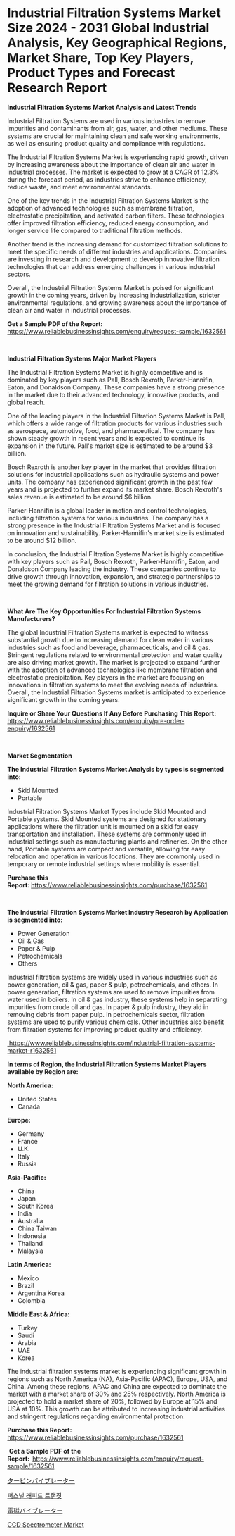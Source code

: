 <p><h1>Industrial Filtration Systems Market Size 2024 - 2031 Global Industrial Analysis, Key Geographical Regions, Market Share, Top Key Players, Product Types and Forecast Research Report</h1></p><p><strong>Industrial Filtration Systems Market Analysis and Latest Trends</strong></p>
<p><p>Industrial Filtration Systems are used in various industries to remove impurities and contaminants from air, gas, water, and other mediums. These systems are crucial for maintaining clean and safe working environments, as well as ensuring product quality and compliance with regulations.</p><p>The Industrial Filtration Systems Market is experiencing rapid growth, driven by increasing awareness about the importance of clean air and water in industrial processes. The market is expected to grow at a CAGR of 12.3% during the forecast period, as industries strive to enhance efficiency, reduce waste, and meet environmental standards.</p><p>One of the key trends in the Industrial Filtration Systems Market is the adoption of advanced technologies such as membrane filtration, electrostatic precipitation, and activated carbon filters. These technologies offer improved filtration efficiency, reduced energy consumption, and longer service life compared to traditional filtration methods.</p><p>Another trend is the increasing demand for customized filtration solutions to meet the specific needs of different industries and applications. Companies are investing in research and development to develop innovative filtration technologies that can address emerging challenges in various industrial sectors.</p><p>Overall, the Industrial Filtration Systems Market is poised for significant growth in the coming years, driven by increasing industrialization, stricter environmental regulations, and growing awareness about the importance of clean air and water in industrial processes.</p></p>
<p><strong>Get a Sample PDF of the Report:&nbsp;</strong> <a href="https://www.reliablebusinessinsights.com/enquiry/request-sample/1632561">https://www.reliablebusinessinsights.com/enquiry/request-sample/1632561</a></p>
<p>&nbsp;</p>
<p><strong>Industrial Filtration Systems Major Market Players</strong></p>
<p><p>The Industrial Filtration Systems Market is highly competitive and is dominated by key players such as Pall, Bosch Rexroth, Parker-Hannifin, Eaton, and Donaldson Company. These companies have a strong presence in the market due to their advanced technology, innovative products, and global reach.</p><p>One of the leading players in the Industrial Filtration Systems Market is Pall, which offers a wide range of filtration products for various industries such as aerospace, automotive, food, and pharmaceutical. The company has shown steady growth in recent years and is expected to continue its expansion in the future. Pall's market size is estimated to be around $3 billion.</p><p>Bosch Rexroth is another key player in the market that provides filtration solutions for industrial applications such as hydraulic systems and power units. The company has experienced significant growth in the past few years and is projected to further expand its market share. Bosch Rexroth's sales revenue is estimated to be around $6 billion.</p><p>Parker-Hannifin is a global leader in motion and control technologies, including filtration systems for various industries. The company has a strong presence in the Industrial Filtration Systems Market and is focused on innovation and sustainability. Parker-Hannifin's market size is estimated to be around $12 billion.</p><p>In conclusion, the Industrial Filtration Systems Market is highly competitive with key players such as Pall, Bosch Rexroth, Parker-Hannifin, Eaton, and Donaldson Company leading the industry. These companies continue to drive growth through innovation, expansion, and strategic partnerships to meet the growing demand for filtration solutions in various industries.</p></p>
<p>&nbsp;</p>
<p><strong>What Are The Key Opportunities For Industrial Filtration Systems Manufacturers?</strong></p>
<p><p>The global Industrial Filtration Systems market is expected to witness substantial growth due to increasing demand for clean water in various industries such as food and beverage, pharmaceuticals, and oil & gas. Stringent regulations related to environmental protection and water quality are also driving market growth. The market is projected to expand further with the adoption of advanced technologies like membrane filtration and electrostatic precipitation. Key players in the market are focusing on innovations in filtration systems to meet the evolving needs of industries. Overall, the Industrial Filtration Systems market is anticipated to experience significant growth in the coming years.</p></p>
<p><strong>Inquire or Share Your Questions If Any Before Purchasing This Report:</strong> <a href="https://www.reliablebusinessinsights.com/enquiry/pre-order-enquiry/1632561">https://www.reliablebusinessinsights.com/enquiry/pre-order-enquiry/1632561</a></p>
<p>&nbsp;</p>
<p><strong>Market Segmentation</strong></p>
<p><strong>The Industrial Filtration Systems Market Analysis by types is segmented into:</strong></p>
<p><ul><li>Skid Mounted</li><li>Portable</li></ul></p>
<p><p>Industrial Filtration Systems Market Types include Skid Mounted and Portable systems. Skid Mounted systems are designed for stationary applications where the filtration unit is mounted on a skid for easy transportation and installation. These systems are commonly used in industrial settings such as manufacturing plants and refineries. On the other hand, Portable systems are compact and versatile, allowing for easy relocation and operation in various locations. They are commonly used in temporary or remote industrial settings where mobility is essential.</p></p>
<p><strong>Purchase this Report:&nbsp;</strong><a href="https://www.reliablebusinessinsights.com/purchase/1632561">https://www.reliablebusinessinsights.com/purchase/1632561</a></p>
<p>&nbsp;</p>
<p><strong>The Industrial Filtration Systems Market Industry Research by Application is segmented into:</strong></p>
<p><ul><li>Power Generation</li><li>Oil & Gas</li><li>Paper & Pulp</li><li>Petrochemicals</li><li>Others</li></ul></p>
<p><p>Industrial filtration systems are widely used in various industries such as power generation, oil & gas, paper & pulp, petrochemicals, and others. In power generation, filtration systems are used to remove impurities from water used in boilers. In oil & gas industry, these systems help in separating impurities from crude oil and gas. In paper & pulp industry, they aid in removing debris from paper pulp. In petrochemicals sector, filtration systems are used to purify various chemicals. Other industries also benefit from filtration systems for improving product quality and efficiency.</p></p>
<p><a href="https://www.reliablebusinessinsights.com/industrial-filtration-systems-market-r1632561">&nbsp;https://www.reliablebusinessinsights.com/industrial-filtration-systems-market-r1632561</a></p>
<p><strong>In terms of Region, the Industrial Filtration Systems Market Players available by Region are:</strong></p>
<p>
    <p> <strong> North America: </strong>
        <ul>
            <li>United States</li>
            <li>Canada</li>
        </ul>
        </p> 
    <p> <strong> Europe: </strong>
        <ul>
            <li>Germany</li>
            <li>France</li>
            <li>U.K.</li>
            <li>Italy</li>
            <li>Russia</li>
        </ul>
        </p> 
    <p> <strong> Asia-Pacific: </strong>
        <ul>
            <li>China</li>
            <li>Japan</li>
            <li>South Korea</li>
            <li>India</li>
            <li>Australia</li>
            <li>China Taiwan</li>
            <li>Indonesia</li>
            <li>Thailand</li>
            <li>Malaysia</li>
        </ul>
        </p> 
    <p> <strong> Latin America: </strong>
        <ul>
            <li>Mexico</li>
            <li>Brazil</li>
            <li>Argentina Korea</li>
            <li>Colombia</li>
        </ul>
        </p> 
    <p> <strong> Middle East & Africa: </strong>
        <ul>
            <li>Turkey</li>
            <li>Saudi</li>
            <li>Arabia</li>
            <li>UAE</li>
            <li>Korea</li>
        </ul>
    </p>
    </p>
<p><p>The industrial filtration systems market is experiencing significant growth in regions such as North America (NA), Asia-Pacific (APAC), Europe, USA, and China. Among these regions, APAC and China are expected to dominate the market with a market share of 30% and 25% respectively. North America is projected to hold a market share of 20%, followed by Europe at 15% and USA at 10%. This growth can be attributed to increasing industrial activities and stringent regulations regarding environmental protection.</p></p>
<p><strong>Purchase this Report: </strong><a href="https://www.reliablebusinessinsights.com/purchase/1632561">https://www.reliablebusinessinsights.com/purchase/1632561</a></p>
<p>&nbsp;<strong>Get a Sample PDF of the Report:&nbsp;&nbsp;</strong><a href="https://www.reliablebusinessinsights.com/enquiry/request-sample/1632561">https://www.reliablebusinessinsights.com/enquiry/request-sample/1632561</a></p>
<p><strong></strong></p>
<p><p><a href="https://github.com/JanickJohns/Market-Research-Report-List-1/blob/main/2977634159097.md">タービンバイブレーター</a></p><p><a href="https://github.com/AidenReinger/Market-Research-Report-List-1/blob/main/1141196170641.md">퍼스널 래피드 트랜짓</a></p><p><a href="https://github.com/DwightHuels1/Market-Research-Report-List-1/blob/main/9080908159096.md">電磁バイブレーター</a></p><p><a href="https://github.com/Angelnienowdseej3e45z3p8c/Market-Research-Report-List-3/blob/main/ccd-spectrometer-market.md">CCD Spectrometer Market</a></p></p>
